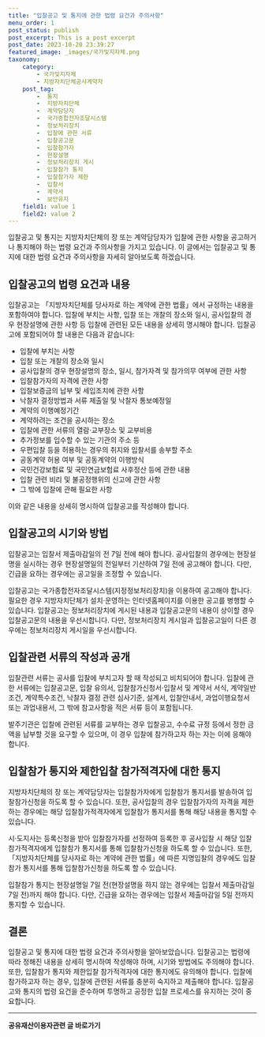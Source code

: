 ```yaml
---
title: "입찰공고 및 통지에 관한 법령 요건과 주의사항"
menu_order: 1
post_status: publish
post_excerpt: This is a post excerpt
post_date: 2023-10-20 23:39:27
featured_image: _images/국가및지자체.png
taxonomy:
    category:
        - 국가및지자체
        - 지방자치단체공사계약자
    post_tag:
        -  통지
        -  지방자치단체
        -  계약담당자
        -  국가종합전자조달시스템
        -  정보처리장치
        -  입찰에 관한 서류
        -  입찰공고문
        -  입찰참가자
        -  현장설명
        -  정보처리장치 게시
        -  입찰참가 통지
        -  입찰참가자 제한
        -  입찰서
        -  계약서
        -  보안유지
    field1: value 1
    field2: value 2
---
```



입찰공고 및 통지는 지방자치단체의 장 또는 계약담당자가 입찰에 관한 사항을 공고하거나 통지해야 하는 법령 요건과 주의사항을 가지고 있습니다. 이 글에서는 입찰공고 및 통지에 대한 법령 요건과 주의사항을 자세히 알아보도록 하겠습니다.

## 입찰공고의 법령 요건과 내용

입찰공고는 「지방자치단체를 당사자로 하는 계약에 관한 법률」에서 규정하는 내용을 포함하여야 합니다. 입찰에 부치는 사항, 입찰 또는 개찰의 장소와 일시, 공사입찰의 경우 현장설명에 관한 사항 등 입찰에 관련된 모든 내용을 상세히 명시해야 합니다. 입찰공고에 포함되어야 할 내용은 다음과 같습니다:

- 입찰에 부치는 사항
- 입찰 또는 개찰의 장소와 일시
- 공사입찰의 경우 현장설명의 장소, 일시, 참가자격 및 참가의무 여부에 관한 사항
- 입찰참가자의 자격에 관한 사항
- 입찰보증금의 납부 및 세입조치에 관한 사항
- 낙찰자 결정방법과 서류 제출일 및 낙찰자 통보예정일
- 계약의 이행예정기간
- 계약하려는 조건을 공시하는 장소
- 입찰에 관한 서류의 열람·교부장소 및 교부비용
- 추가정보를 입수할 수 있는 기관의 주소 등
- 우편입찰 등을 허용하는 경우의 취지와 입찰서를 송부할 주소
- 공동계약 허용 여부 및 공동계약의 이행방식
- 국민건강보험료 및 국민연금보험료 사후정산 등에 관한 내용
- 입찰 관련 비리 및 불공정행위의 신고에 관한 사항
- 그 밖에 입찰에 관해 필요한 사항

이와 같은 내용을 상세히 명시하여 입찰공고를 작성해야 합니다.

## 입찰공고의 시기와 방법

입찰공고는 입찰서 제출마감일의 전 7일 전에 해야 합니다. 공사입찰의 경우에는 현장설명을 실시하는 경우 현장설명일의 전일부터 기산하여 7일 전에 공고해야 합니다. 다만, 긴급을 요하는 경우에는 공고일을 조정할 수 있습니다.

입찰공고는 국가종합전자조달시스템(지정정보처리장치)을 이용하여 공고해야 합니다. 필요한 경우 지방자치단체가 설치·운영하는 인터넷홈페이지를 이용한 공고를 병행할 수 있습니다. 입찰공고는 정보처리장치에 게시된 내용과 입찰공고문의 내용이 상이할 경우 입찰공고문의 내용을 우선시합니다. 다만, 정보처리장치 게시일과 입찰공고일이 다른 경우에는 정보처리장치 게시일을 우선시합니다.

## 입찰관련 서류의 작성과 공개

입찰관련 서류는 공사를 입찰에 부치고자 할 때 작성되고 비치되어야 합니다. 입찰에 관한 서류에는 입찰공고문, 입찰 유의서, 입찰참가신청서·입찰서 및 계약서 서식, 계약일반조건, 계약특수조건, 낙찰자 결정 관련 심사기준, 설계서, 입찰안내서, 과업이행요청서 또는 과업내용서, 그 밖에 참고사항을 적은 서류 등이 포함됩니다.

발주기관은 입찰에 관련된 서류를 교부하는 경우 입찰공고, 수수료 규정 등에서 정한 금액을 납부할 것을 요구할 수 있으며, 이 경우 입찰에 참가하고자 하는 자는 이에 응해야 합니다.

## 입찰참가 통지와 제한입찰 참가적격자에 대한 통지

지방자치단체의 장 또는 계약담당자는 입찰참가자에게 입찰참가 통지서를 발송하여 입찰참가신청을 하도록 할 수 있습니다. 또한, 공사입찰의 경우 입찰참가자의 자격을 제한하는 경우에는 해당 입찰참가적격자에게 입찰참가 통지서를 통해 해당 내용을 통지할 수 있습니다.

시·도지사는 등록신청을 받아 입찰참가자를 선정하여 등록한 후 공사입찰 시 해당 입찰참가적격자에게 입찰참가 통지서를 통해 입찰참가신청을 하도록 할 수 있습니다. 또한, 「지방자치단체를 당사자로 하는 계약에 관한 법률」에 따른 지명입찰의 경우에도 입찰참가 통지서를 통해 입찰참가신청을 하도록 할 수 있습니다.

입찰참가 통지는 현장설명일 7일 전(현장설명을 하지 않는 경우에는 입찰서 제출마감일 7일 전)까지 해야 합니다. 다만, 긴급을 요하는 경우에는 입찰서 제출마감일 5일 전까지 통지할 수 있습니다.

## 결론

입찰공고 및 통지에 대한 법령 요건과 주의사항을 알아보았습니다. 입찰공고는 법령에 따라 정해진 내용을 상세히 명시하여 작성해야 하며, 시기와 방법에도 주의해야 합니다. 또한, 입찰참가 통지와 제한입찰 참가적격자에 대한 통지에도 유의해야 합니다. 입찰에 참가하고자 하는 경우, 입찰에 관련된 서류를 충분히 숙지하고 제출해야 합니다. 입찰공고와 통지의 법령 요건을 준수하며 투명하고 공정한 입찰 프로세스를 유지하는 것이 중요합니다.

<!-- wp:separator -->
<hr class="wp-block-separator has-alpha-channel-opacity"/>
<!-- /wp:separator -->
<!-- wp:group {"backgroundColor":"base","layout":{"type":"constrained"}} -->
<div class="wp-block-group has-base-background-color has-background">
<!-- wp:paragraph {"align":"center","fontSize":"large"} -->
<p class="has-text-align-center has-large-font-size"><strong>공유재산이용자관련 글 바로가기</strong></p>
<!-- /wp:paragraph -->


<!-- wp:latest-posts{"categories": [{"id": 1570, "count": 100, "description": "", "link": "https://uknowlaw.com/category/%ea%b3%b5%ec%9c%a0%ec%9e%ac%ec%82%b0%ec%9d%b4%ec%9a%a9%ec%9e%90/", "name": "공유재산이용자", "slug": "공유재산이용자", "taxonomy": "category", "parent": 0, "meta": [],"_links":{"self":[{"href":"https://uknowlaw.com/wp-json/wp/v2/categories/1570"}],"collection":[{"href":"https://uknowlaw.com/wp-json/wp/v2/categories"}],"about":[{"href":"https://uknowlaw.com/wp-json/wp/v2/taxonomies/category"}],"wp:post_type":[{"href":"https://uknowlaw.com/wp-json/wp/v2/posts?categories=1570"}],"curies":[{"name":"wp","href":"https://api.w.org/{rel}","templated":true}]}}],"postsToShow":100,"excerptLength":28,"postLayout":"grid","columns":2,"featuredImageAlign":"left","featuredImageSizeSlug":"large","fontSize":"medium"} /-->
</div>
<!-- /wp:group -->
    
